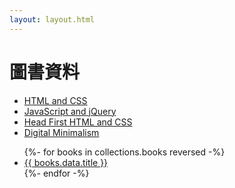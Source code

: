 ```yaml
---
layout: layout.html
---
```


# 圖書資料

- <a href="/books/HTML and CSS.md">HTML and CSS</a>
- <a href="/books/JavaScript and jQuery.md">JavaScript and jQuery</a>
- <a href="/books/Head First HTML and CSS.md">Head First HTML and CSS</a>
- <a href="/books/Digital Minimalism.md">Digital Minimalism</a>

<ul>
{%- for books in collections.books reversed -%}
  <li>
    <a href="{{books.url}}">
      {{ books.data.title }}
    </a>
  </li>
{%- endfor -%}
</ul>
